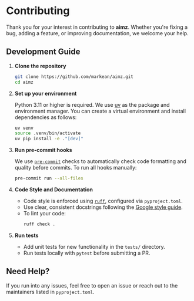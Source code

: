 # Contributing
Thank you for your interest in contributing to **aimz**. Whether you're fixing a bug, adding a feature, or improving documentation, we welcome your help.


## Development Guide
1. **Clone the repository**
   ```bash
   git clone https://github.com/markean/aimz.git
   cd aimz
   ```

2. **Set up your environment**

   Python 3.11 or higher is required. We use [uv](https://docs.astral.sh/uv/) as the package and environment manager. You can create a virtual environment and install dependencies as follows:
   ```bash
   uv venv
   source .venv/bin/activate
   uv pip install -e ."[dev]"
   ```

3. **Run pre-commit hooks**

   We use [`pre-commit`](https://pre-commit.com/) checks to automatically check code formatting and quality before commits. To run all hooks manually:

   ```bash
   pre-commit run --all-files
   ```

4. **Code Style and Documentation**

   - Code style is enforced using [`ruff`](https://docs.astral.sh/ruff/), configured via `pyproject.toml`.
   - Use clear, consistent docstrings following the [Google style guide](https://google.github.io/styleguide/pyguide.html).
   - To lint your code:
     ```bash
     ruff check .
     ```

5. **Run tests**

   - Add unit tests for new functionality in the `tests/` directory.
   - Run tests locally with `pytest` before submitting a PR.


## Need Help?
If you run into any issues, feel free to open an issue or reach out to the maintainers listed in `pyproject.toml`.
